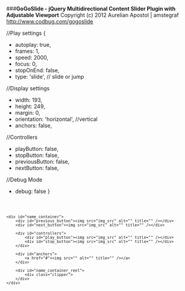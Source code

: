 ###**GoGoSlide - jQuery Multidirectional Content Slider Plugin with Adjustable Viewport**
Copyright (c) 2012 Aurelian Apostol | amstegraf
http://www.codbug.com/gogoslide

//Play settings
{
* autoplay: true,
* frames: 1,
* speed: 2000,
* focus: 0,
* stopOnEnd: false,
* type: 'slide', // slide or jump

//Display settings
* width: 193,
* height: 249,
* margin: 0,
* orientation: 'horizontal', //vertical
* anchors: false,

//Controllers
* playButton: false,
* stopButton: false,
* previousButton: false,
* nextButton: false,

//Debug Mode
* debug: false
}

<code html>
    
    <div id="name_container">
        <div id="previous_button"><img src="img_src" alt="" title="" /></div>
        <div id="next_button"><img src="img_src" alt="" title="" /></div>
        
        <div id="controllers">
            <div id="play_button"><img src="img_src" alt="" title="" /></div>
            <div id="stop_button"><img src="img_src" alt="" title="" /></div>
        </div>
        
        <div id="anchors">
            <a href="#"><img src="" alt="" title="" /></a>
        </div>

        <div id="name_container_reel">	
            <div class="clipper">
        </div>
    </div>
        
</code>